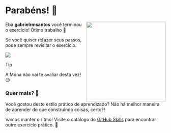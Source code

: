 # Parabéns! :tada:

<img src="https://octodex.github.com/images/welcometocat.png" align="right" height="250px" />

Eba **gabrielrmsantos** você terminou o exercício! Ótimo trabalho :tada:

Se você quiser refazer seus passos, pode sempre revisitar o exercício.

[![](https://img.shields.io/badge/Voltar%20ao%20Exerc%C3%ADcio-%E2%86%92-1f883d?style=for-the-badge&logo=github&labelColor=197935)](https://github.com/gabrielrmsantos/primeiros-passos-github-copilot/issues/1)

> [!TIP]
> A Mona não vai te avaliar desta vez! 😉


### Quer mais? :raising_hand:

Você gostou deste estilo prático de aprendizado? Não há melhor maneira de aprender do que construindo coisas, certo?!

Vamos manter o ritmo! Visite o catálogo do [GitHub Skills](https://skills.github.com) para encontrar outro exercício prático. :rocket:

